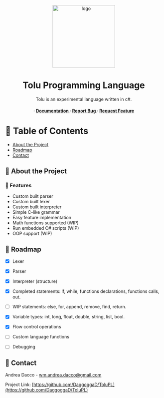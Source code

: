 <div align='center'>

<img src="https://i.postimg.cc/NgFY65Hs/ToluPL.png" alt="logo" width=200>

<h1>Tolu Programming Language</h1>
<p>Tolu is an experimental language written in c#.</p>

<h4> <span> · </span> <a href="https://github.com/DaggoggaD/ToluPL/blob/master/README.md"> Documentation </a> <span> · </span> <a href="https://github.com/DaggoggaD/ToluPL/issues"> Report Bug </a> <span> · </span> <a href="https://github.com/DaggoggaD/ToluPL/issues"> Request Feature </a> </h4>


</div>

# :notebook_with_decorative_cover: Table of Contents

- [About the Project](#star2-about-the-project)
- [Roadmap](#compass-roadmap)
- [Contact](#handshake-contact)


## :star2: About the Project

### :dart: Features
- Custom built parser
- Custom built lexer
- Custom built interpreter
- Simple C-like grammar
- Easy feature implementation
- Math functions supported (WIP)
- Run embedded C# scripts (WIP)
- OOP support (WIP)


## :compass: Roadmap

* [x] Lexer
* [x] Parser
* [x] Interpreter (structure)
* [x] Completed statements: if, while, functions declarations, functions calls, out.
* [ ] WIP statements: else, for, append, remove, find, return.
* [x] Variable types: int, long, float, double, string, list, bool.
* [x] Flow control operations
* [ ] Custom language functions
* [ ] Debugging


## :handshake: Contact

Andrea Dacco - wm.andrea.dacco@gmail.com

Project Link: [https://github.com/DaggoggaD/ToluPL](https://github.com/DaggoggaD/ToluPL)
